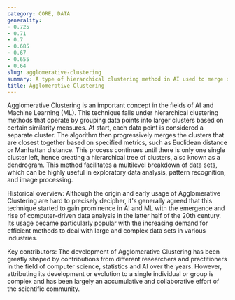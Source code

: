 ```yaml
---
category: CORE, DATA
generality:
- 0.725
- 0.71
- 0.7
- 0.685
- 0.67
- 0.655
- 0.64
slug: agglomerative-clustering
summary: A type of hierarchical clustering method in AI used to merge data points into clusters based on similarity measures.
title: Agglomerative Clustering
---
```


Agglomerative Clustering is an important concept in the fields of AI and Machine Learning (ML). This technique falls under hierarchical clustering methods that operate by grouping data points into larger clusters based on certain similarity measures. At start, each data point is considered a separate cluster. The algorithm then progressively merges the clusters that are closest together based on specified metrics, such as Euclidean distance or Manhattan distance. This process continues until there is only one single cluster left, hence creating a hierarchical tree of clusters, also known as a dendrogram. This method facilitates a multilevel breakdown of data sets, which can be highly useful in exploratory data analysis, pattern recognition, and image processing.

Historical overview: Although the origin and early usage of Agglomerative Clustering are hard to precisely decipher, it's generally agreed that this technique started to gain prominence in AI and ML with the emergence and rise of computer-driven data analysis in the latter half of the 20th century. Its usage became particularly popular with the increasing demand for efficient methods to deal with large and complex data sets in various industries.

Key contributors: The development of Agglomerative Clustering has been greatly shaped by contributions from different researchers and practitioners in the field of computer science, statistics and AI over the years. However, attributing its development or evolution to a single individual or group is complex and has been largely an accumulative and collaborative effort of the scientific community.